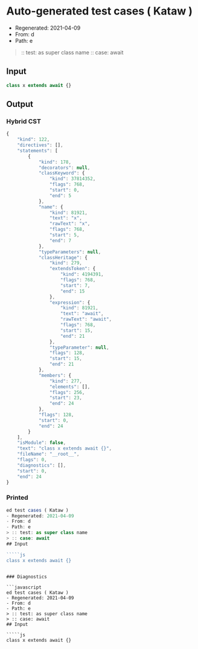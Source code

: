 # Auto-generated test cases ( Kataw )
- Regenerated: 2021-04-09
- From: d
- Path: e
> :: test: as super class name
> :: case: await
## Input

`````js
class x extends await {}
`````

## Output

### Hybrid CST

```javascript
{
    "kind": 122,
    "directives": [],
    "statements": [
        {
            "kind": 178,
            "decorators": null,
            "classKeyword": {
                "kind": 37814352,
                "flags": 768,
                "start": 0,
                "end": 5
            },
            "name": {
                "kind": 81921,
                "text": "x",
                "rawText": "x",
                "flags": 768,
                "start": 5,
                "end": 7
            },
            "typeParameters": null,
            "classHeritage": {
                "kind": 279,
                "extendsToken": {
                    "kind": 4194391,
                    "flags": 768,
                    "start": 7,
                    "end": 15
                },
                "expression": {
                    "kind": 81921,
                    "text": "await",
                    "rawText": "await",
                    "flags": 768,
                    "start": 15,
                    "end": 21
                },
                "typeParameter": null,
                "flags": 128,
                "start": 15,
                "end": 21
            },
            "members": {
                "kind": 277,
                "elements": [],
                "flags": 256,
                "start": 23,
                "end": 24
            },
            "flags": 128,
            "start": 0,
            "end": 24
        }
    ],
    "isModule": false,
    "text": "class x extends await {}",
    "fileName": "__root__",
    "flags": 0,
    "diagnostics": [],
    "start": 0,
    "end": 24
}
```

### Printed

```javascript
ed test cases ( Kataw )
- Regenerated: 2021-04-09
- From: d
- Path: e
> :: test: as super class name
> :: case: await
## Input

`````js
class x extends await {}
`````
```

### Diagnostics

```javascript
ed test cases ( Kataw )
- Regenerated: 2021-04-09
- From: d
- Path: e
> :: test: as super class name
> :: case: await
## Input

`````js
class x extends await {}
`````
```

